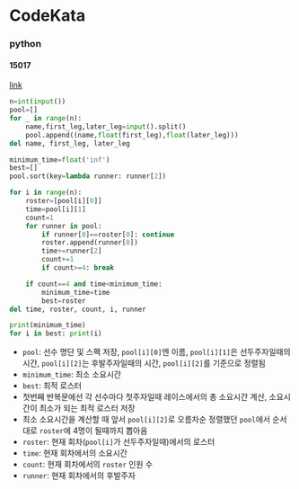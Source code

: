 # CodeKata
### python
#### 15017
[link](https://www.acmicpc.net/problem/15017)
```python
n=int(input())
pool=[]
for _ in range(n):
    name,first_leg,later_leg=input().split()
    pool.append((name,float(first_leg),float(later_leg)))
del name, first_leg, later_leg

minimum_time=float('inf')
best=[]
pool.sort(key=lambda runner: runner[2])

for i in range(n):
    roster=[pool[i][0]]
    time=pool[i][1]
    count=1
    for runner in pool:
        if runner[0]==roster[0]: continue
        roster.append(runner[0])
        time+=runner[2]
        count+=1
        if count>=4: break

    if count==4 and time<minimum_time:
        minimum_time=time
        best=roster
del time, roster, count, i, runner

print(minimum_time)
for i in best: print(i)
```
- `pool`: 선수 명단 및 스펙 저장, `pool[i][0]`엔 이름, `pool[i][1]`은 선두주자일때의 시간, `pool[i][2]`는 후발주자일때의 시간, `pool[i][2]`를 기준으로 정렬됨
- `minimum_time`: 최소 소요시간
- `best`: 최적 로스터
- 첫번째 반복문에선 각 선수마다 첫주자일때 레이스에서의 총 소요시간 계산, 소요시간이 최소가 되는 최적 로스터 저장
- 최소 소요시간을 계산할 때 앞서 `pool[i][2]`로 오름차순 정렬했던 `pool`에서 순서대로 `roster`에 4명이 될때까지 뽑아옴
- `roster`: 현재 회차(`pool[i]`가 선두주자일때)에서의 로스터
- `time`: 현재 회차에서의 소요시간
- `count`: 현재 회차에서의 `roster` 인원 수
- `runner`: 현재 회차에서의 후발주자